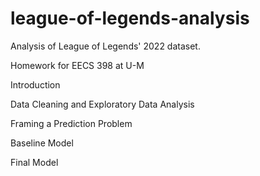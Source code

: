 # league-of-legends-analysis
Analysis of League of Legends' 2022 dataset. 

Homework for EECS 398 at U-M

Introduction

Data Cleaning and Exploratory Data Analysis

Framing a Prediction Problem

Baseline Model

Final Model
